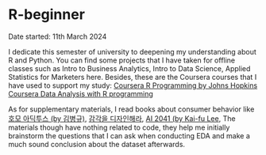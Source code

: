 # R-beginner

Date started: 11th March 2024

I dedicate this semester of university to deepening my understanding about R and Python. You can find some projects that I have taken for offline classes such as Intro to Business Analytics, Intro to Data Science, Applied Statistics for Marketers here. Besides, these are the Coursera courses that I have used to support my study:
[Coursera R Programming by Johns Hopkins](https://www.coursera.org/learn/r-programming)
[Coursera Data Analysis with R programming](https://www.coursera.org/learn/data-analysis-r)

As for supplementary materials, I read books about consumer behavior like [호모 아딕투스 (by 김병규)](https://product.kyobobook.co.kr/detail/S000061403920), [감각을 디자인해라](https://product.kyobobook.co.kr/detail/S000000912466), [AI 2041 (by Kai-fu Lee](https://www.ai2041.com/), The materials though have nothing related to code, they help me initially brainstorm the questions that I can ask when conducting EDA and make a much sound conclusion about the dataset afterwards. 
